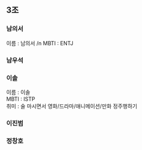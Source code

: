 ## 3조

### 남의서
이름 : 남의서 /n
MBTI : ENTJ
### 남우석
### 이솔
이름 : 이솔  
MBTI : ISTP  
취미 : 술 마시면서 영화/드라마/애니메이션/만화 정주행하기
### 이진범
### 정창호

